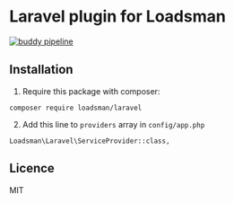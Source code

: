# Laravel plugin for Loadsman

[![buddy pipeline](https://app.buddy.works/misioisim/laravel-plugin/pipelines/pipeline/44836/badge.svg?token=0faadebe1d53e7decd78b17c97f6fa2ddbcbb82b826f0b1216e369f445599605 "buddy pipeline")](https://app.buddy.works/misioisim/laravel-plugin/pipelines/pipeline/44836)

## Installation

1) Require this package with composer:
``` 
composer require loadsman/laravel
```

2) Add this line to `providers` array in `config/app.php`
```
Loadsman\Laravel\ServiceProvider::class,
```

## Licence
MIT
